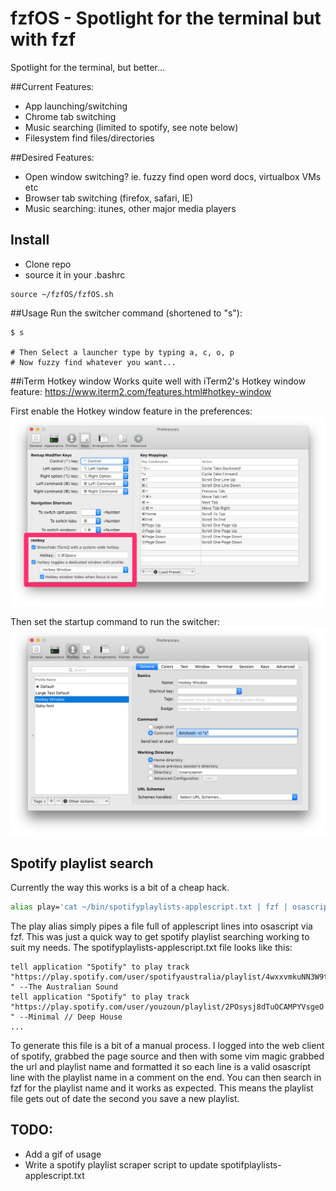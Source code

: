 # fzfOS - Spotlight for the terminal but with fzf

Spotlight for the terminal, but better...

##Current Features:
- App launching/switching
- Chrome tab switching
- Music searching (limited to spotify, see note below)
- Filesystem find files/directories

##Desired Features:
- Open window switching? ie. fuzzy find open word docs, virtualbox VMs etc
- Browser tab switching (firefox, safari, IE)
- Music searching: itunes, other major media players

## Install
- Clone repo
- source it in your .bashrc

```
source ~/fzfOS/fzfOS.sh
```

##Usage
Run the switcher command (shortened to "s"):
```
$ s

# Then Select a launcher type by typing a, c, o, p
# Now fuzzy find whatever you want...
```

##iTerm Hotkey window
Works quite well with iTerm2's Hotkey window feature: https://www.iterm2.com/features.html#hotkey-window

First enable the Hotkey window feature in the preferences:
![screenshot](iterm-prefs1.png)

Then set the startup command to run the switcher:
![screenshot](iterm-prefs2.png)

## Spotify playlist search
Currently the way this works is a bit of a cheap hack.
```bash
alias play='cat ~/bin/spotifyplaylists-applescript.txt | fzf | osascript '
```
The play alias simply pipes a file full of applescript lines into osascript via
fzf.  This was just a quick way to get spotify playlist searching working to suit my
needs.
The spotifyplaylists-applescript.txt file looks like this:
```applescript
tell application "Spotify" to play track "https://play.spotify.com/user/spotifyaustralia/playlist/4wxxvmkuNN3W9tMObLslTJ " --The Australian Sound
tell application "Spotify" to play track "https://play.spotify.com/user/youzoun/playlist/2POsysj8dTuOCAMPYVsgeO " --Minimal // Deep House
...
```
To generate this file is a bit of a manual process.
I logged into the web client of spotify, grabbed the page source and then with
some vim magic grabbed the url and playlist name and formatted it so each line
is a valid osascript line with the playlist name in a comment on the end.
You can then search in fzf for the playlist name and it works as expected.
This means the playlist file gets out of date the second you save a new playlist.



## TODO:
- Add a gif of usage
- Write a spotify playlist scraper script to update spotifplaylists-applescript.txt
